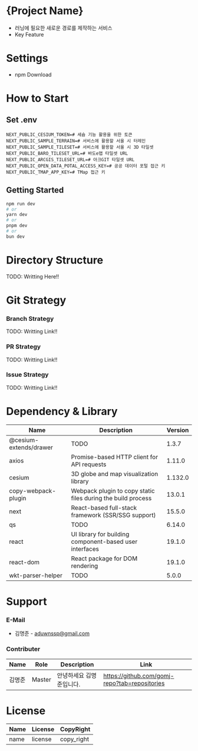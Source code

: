 # {Project Name}
- 러닝에 필요한 새로운 경로를 제작하는 서비스 
- Key Feature

# Settings
- npm Download

# How to Start
## Set .env
```dotenv
NEXT_PUBLIC_CESIUM_TOKEN=# 세슘 기능 활용을 위한 토큰
NEXT_PUBLIC_SAMPLE_TERRAIN=# 서비스에 활용할 서울 시 터레인
NEXT_PUBLIC_SAMPLE_TILESET=# 서비스에 활용할 서울 시 3D 타일셋
NEXT_PUBLIC_BARO_TILESET_URL=# 바도e맵 타일셋 URL
NEXT_PUBLIC_ARCGIS_TILESET_URL=# 아크GIT 타일셋 URL
NEXT_PUBLIC_OPEN_DATA_POTAL_ACCESS_KEY=# 공공 데이터 포털 접근 키
NEXT_PUBLIC_TMAP_APP_KEY=# TMap 접근 키
```

## Getting Started
```bash
npm run dev
# or
yarn dev
# or
pnpm dev
# or
bun dev
```

# Directory Structure
TODO: Writting Here!!

# Git Strategy
### Branch Strategy
TODO: Writting Link!!

### PR Strategy
TODO: Writting Link!!

### Issue Strategy
TODO: Writting Link!!

# Dependency & Library
| Name                   | Description                                                  | Version |
|------------------------|--------------------------------------------------------------|---------|
| @cesium-extends/drawer | TODO                                                         | 1.3.7   |
| axios                  | Promise-based HTTP client for API requests                   | 1.11.0  |
| cesium                 | 3D globe and map visualization library                       | 1.132.0 |
| copy-webpack-plugin    | Webpack plugin to copy static files during the build process | 13.0.1  |
| next                   | React-based full-stack framework (SSR/SSG support)           | 15.5.0  |
| qs                     | TODO                                                         | 6.14.0  |
| react                  | UI library for building component-based user interfaces      | 19.1.0  |
| react-dom              | React package for DOM rendering                              | 19.1.0  |
| wkt-parser-helper      | TODO                                                         | 5.0.0   |



# Support
### E-Mail
- 김명준 - aduwnssp@gmail.com

### Contributer
| Name | Role   | Description   | Link |
|------|--------|---------------|------|
| 김명준  | Master | 안녕하세요 김명준입니다. | https://github.com/gomj-repo?tab=repositories     |

# License
|Name|License|CopyRight|
|---|---|---|
|name|license|copy_right|